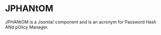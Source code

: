 JPHANtOM
=======

JPHANtOM is a Joomla! component and is an acronym for Password Hash ANd pOlicy Manager.
